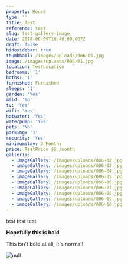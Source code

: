 ```yaml
---
property: House
type: ''
title: Test
reference: test
slug: test-gallery-image
date: 2018-08-09T16:48:00.607Z
draft: false
hidesidebar: true
thumbnail: /images/uploads/006-01.jpg
image: /images/uploads/006-01.jpg
location: TestLocation
bedrooms: '1'
baths: '1'
furnished: Furnished
sleeps: '1'
garden: 'Yes'
maid: 'No'
tv: 'Yes'
wifi: 'Yes'
hotwater: 'Yes'
waterpump: 'Yes'
pets: 'No'
parking: '1'
security: 'Yes'
minimumstay: 3 Months
price: TestPrice $$ /month
galleria:
  - imageGallery: /images/uploads/006-02.jpg
  - imageGallery: /images/uploads/006-03.jpg
  - imageGallery: /images/uploads/006-04.jpg
  - imageGallery: /images/uploads/006-05.jpg
  - imageGallery: /images/uploads/006-06.jpg
  - imageGallery: /images/uploads/006-07.jpg
  - imageGallery: /images/uploads/006-08.jpg
  - imageGallery: /images/uploads/006-09.jpg
  - imageGallery: /images/uploads/006-10.jpg
---
```

test test test

**Hopefully this is bold**

This isn't bold at all, it's normal!

![null](/images/uploads/006-10.jpg)
